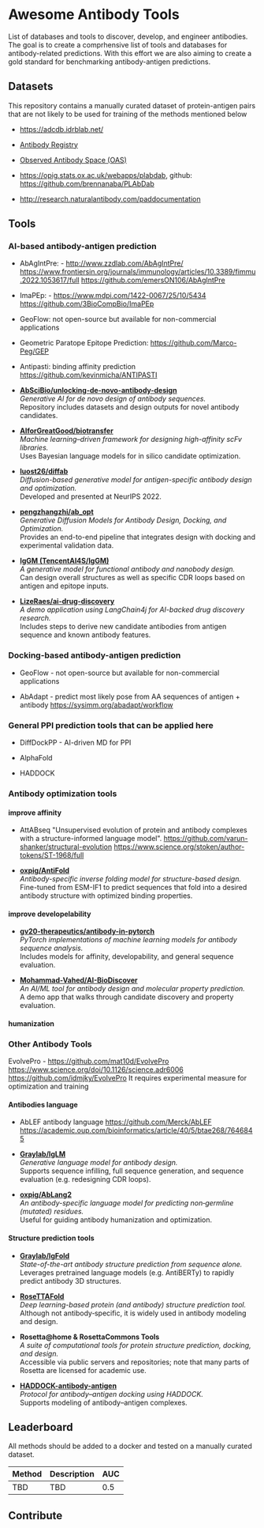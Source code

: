 # Awesome Antibody Tools
List of databases and tools to discover, develop, and engineer antibodies.
The goal is to create a comprhensive list of tools and databases for antibody-related predictions. With this effort we are also aiming to create a gold standard for benchmarking antibody-antigen predictions.

## Datasets
This repository contains a manually curated dataset of protein-antigen pairs that are not likely to be used for training of the methods mentioned below

- https://adcdb.idrblab.net/

- [Antibody Registry](https://antibodyregistry.org/)  

- [Observed Antibody Space (OAS)](http://opig.stats.ox.ac.uk/webapps/oas/)

- https://opig.stats.ox.ac.uk/webapps/plabdab, github: https://github.com/brennanaba/PLAbDab

- http://research.naturalantibody.com/paddocumentation


## Tools

### AI-based antibody-antigen prediction
- AbAgIntPre: - http://www.zzdlab.com/AbAgIntPre/ https://www.frontiersin.org/journals/immunology/articles/10.3389/fimmu.2022.1053617/full https://github.com/emersON106/AbAgIntPre
  
- ImaPEp: - https://www.mdpi.com/1422-0067/25/10/5434 https://github.com/3BioCompBio/ImaPEp

- GeoFlow: not open-source but available for non-commercial applications

- Geometric Paratope Epitope Prediction: https://github.com/Marco-Peg/GEP

- Antipasti: binding affinity prediction https://github.com/kevinmicha/ANTIPASTI

- **[AbSciBio/unlocking-de-novo-antibody-design](https://github.com/AbSciBio/unlocking-de-novo-antibody-design)**  
  *Generative AI for de novo design of antibody sequences.*  
  Repository includes datasets and design outputs for novel antibody candidates.

- **[AIforGreatGood/biotransfer](https://github.com/AIforGreatGood/biotransfer)**  
  *Machine learning–driven framework for designing high-affinity scFv libraries.*  
  Uses Bayesian language models for in silico candidate optimization.

- **[luost26/diffab](https://github.com/luost26/diffab)**  
  *Diffusion-based generative model for antigen-specific antibody design and optimization.*  
  Developed and presented at NeurIPS 2022.

- **[pengzhangzhi/ab_opt](https://github.com/pengzhangzhi/ab_opt)**  
  *Generative Diffusion Models for Antibody Design, Docking, and Optimization.*  
  Provides an end-to-end pipeline that integrates design with docking and experimental validation data.

- **[IgGM (TencentAI4S/IgGM)](https://github.com/TencentAI4S/IgGM)**  
  *A generative model for functional antibody and nanobody design.*  
  Can design overall structures as well as specific CDR loops based on antigen and epitope inputs.

- **[LizeRaes/ai-drug-discovery](https://github.com/LizeRaes/ai-drug-discovery)**  
  *A demo application using LangChain4j for AI-backed drug discovery research.*  
  Includes steps to derive new candidate antibodies from antigen sequence and known antibody features.




### Docking-based antibody-antigen prediction
- GeoFlow - not open-source but available for non-commercial applications

- AbAdapt - predict most likely pose from AA sequences of antigen + antibody https://sysimm.org/abadapt/workflow

### General PPI prediction tools that can be applied here

- DiffDockPP - AI-driven MD for PPI

- AlphaFold

- HADDOCK



### Antibody optimization tools
#### improve affinity
- AttABseq
"Unsupervised evolution of protein and antibody complexes with a structure-informed language model". https://github.com/varun-shanker/structural-evolution https://www.science.org/stoken/author-tokens/ST-1968/full

- **[oxpig/AntiFold](https://github.com/oxpig/AntiFold)**  
  *Antibody-specific inverse folding model for structure-based design.*  
  Fine-tuned from ESM-IF1 to predict sequences that fold into a desired antibody structure with optimized binding properties.


#### improve developelability

- **[gv20-therapeutics/antibody-in-pytorch](https://github.com/gv20-therapeutics/antibody-in-pytorch)**  
  *PyTorch implementations of machine learning models for antibody sequence analysis.*  
  Includes models for affinity, developability, and general sequence evaluation.

- **[Mohammad-Vahed/AI-BioDiscover](https://github.com/Mohammad-Vahed/AI-BioDiscover)**  
  *An AI/ML tool for antibody design and molecular property prediction.*  
  A demo app that walks through candidate discovery and property evaluation.

#### humanization


### Other Antibody Tools
EvolvePro - https://github.com/mat10d/EvolvePro https://www.science.org/doi/10.1126/science.adr6006 https://github.com/idmjky/EvolvePro
It requires experimental measure for optimization and training

#### Antibodies language
- AbLEF antibody language https://github.com/Merck/AbLEF https://academic.oup.com/bioinformatics/article/40/5/btae268/7646845

- **[Graylab/IgLM](https://github.com/Graylab/IgLM)**  
  *Generative language model for antibody design.*  
  Supports sequence infilling, full sequence generation, and sequence evaluation (e.g. redesigning CDR loops).

- **[oxpig/AbLang2](https://github.com/oxpig/AbLang2)**  
  *An antibody-specific language model for predicting non‑germline (mutated) residues.*  
  Useful for guiding antibody humanization and optimization.

#### Structure prediction tools

- **[Graylab/IgFold](https://github.com/Graylab/IgFold)**  
  *State-of-the-art antibody structure prediction from sequence alone.*  
  Leverages pretrained language models (e.g. AntiBERTy) to rapidly predict antibody 3D structures.

- **[RoseTTAFold](https://github.com/RosettaCommons/RoseTTAFold)**  
  *Deep learning-based protein (and antibody) structure prediction tool.*  
  Although not antibody‑specific, it is widely used in antibody modeling and design.

- **Rosetta@home & RosettaCommons Tools**  
  *A suite of computational tools for protein structure prediction, docking, and design.*  
  Accessible via public servers and repositories; note that many parts of Rosetta are licensed for academic use.

- **[HADDOCK-antibody-antigen](https://github.com/haddocking/HADDOCK-antibody-antigen)**  
  *Protocol for antibody–antigen docking using HADDOCK.*  
  Supports modeling of antibody–antigen complexes.




## Leaderboard

All methods should be added to a docker and tested on a manually curated dataset.

|Method|Description|AUC|
|------|-----------|---|
|TBD|TBD|0.5|


## Contribute


